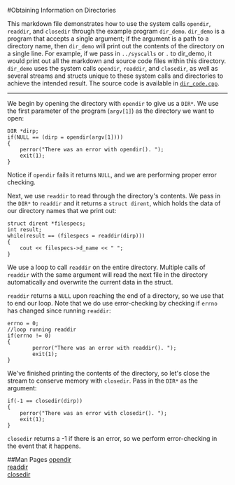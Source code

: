 #Obtaining Information on Directories

This markdown file demonstrates how to use the system calls `opendir`, `readdir`, and `closedir` through the example program `dir_demo`. 
`dir_demo` is a program that accepts a single argument; if the argument is a path to a directory name, then `dir_demo` will print out the contents of the directory on a single line.
For example, if we pass in `../syscalls` or `.` to dir_demo, it would print out all the markdown and source code files within this directory.
`dir_demo` uses the system calls `opendir`, `readdir`, and `closedir`, as well as several streams and structs unique to these system calls and directories to achieve the intended result.
The source code is available in [`dir_code.cpp`](./dir_code.cpp).

----

We begin by opening the directory with `opendir` to give us a `DIR*`.
We use the first parameter of the program (`argv[1]`) as the directory we want to open:

```
DIR *dirp;
if(NULL == (dirp = opendir(argv[1])))
{
    perror("There was an error with opendir(). ");
    exit(1);
} 
```
Notice if `opendir` fails it returns `NULL`, and we are performing proper error checking.

Next, we use `readdir` to read through the directory's contents. 
We pass in the `DIR*` to `readdir` and it returns a `struct dirent`, which holds the data of our directory names that we print out:

```
struct dirent *filespecs;
int result;
while(result == (filespecs = readdir(dirp)))
{
    cout << filespecs->d_name << " ";
}
```

We use a loop to call `readdir` on the entire directory.
Multiple calls of `readdir` with the same argument will read the next file in the directory automatically and overwrite the current data in the struct.

`readdir` returns a `NULL` upon reaching the end of a directory, so we use that to end our loop.
Note that we do use error-checking by checking if `errno` has changed since running `readdir`:

```
errno = 0;
//loop running readdir
if(errno != 0)
{
        perror("There was an error with readdir(). ");
        exit(1);
}
```

We've finished printing the contents of the directory, so let's close the stream to conserve memory with `closedir`.
Pass in the `DIR*` as the argument:

```
if(-1 == closedir(dirp))
{
    perror("There was an error with closedir(). ");
    exit(1);
}
```

`closedir` returns a -1 if there is an error, so we perform error-checking in the event that it happens. 

##Man Pages
[opendir](http://linux.die.net/man/3/opendir) <br />
[readdir](http://linux.die.net/man/3/readdir) <br />
[closedir](http://linux.die.net/man/3/closedir) <br />
